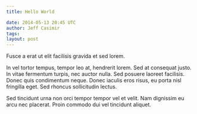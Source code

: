 ```yaml
---
title: Hello World

date: 2014-05-13 20:45 UTC
author: Jeff Casimir
tags:
layout: post
---
```


Fusce a erat ut elit facilisis gravida et sed lorem.

In vel tortor tempus, tempor leo at, hendrerit lorem. Sed at consequat justo.
In vitae fermentum turpis, nec auctor nulla. Sed posuere laoreet facilisis.
Donec quis condimentum neque. Donec iaculis eros risus, eu porta nisl fringilla eget.
Sed rhoncus sollicitudin lectus.

Sed tincidunt urna non orci tempor tempor vel et velit. Nam dignissim eu arcu
nec placerat. Proin commodo dui vel tincidunt aliquet.
